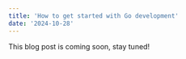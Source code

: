 ```yaml
---
title: 'How to get started with Go development'
date: '2024-10-28'
---
```


This blog post is coming soon, stay tuned!